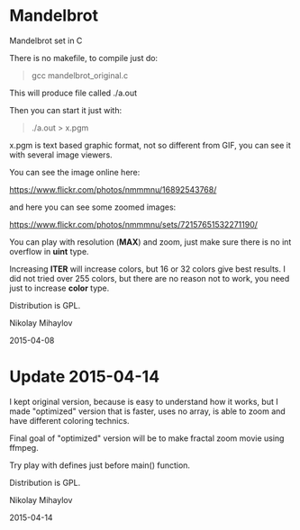 Mandelbrot
==========
Mandelbrot set in C

There is no makefile, to compile just do:
> gcc mandelbrot_original.c

This will produce file called ./a.out

Then you can start it just with:

>./a.out > x.pgm

x.pgm is text based graphic format, not so different from GIF, you can see it with several image viewers.

You can see the image online here:

https://www.flickr.com/photos/nmmmnu/16892543768/

and here you can see some zoomed images:

https://www.flickr.com/photos/nmmmnu/sets/72157651532271190/

You can play with resolution (**MAX**) and zoom, just make sure there is no int overflow in **uint** type.

Increasing **ITER** will increase colors, but 16 or 32 colors give best results. I did not tried over 255 colors, but there are no reason not to work, you need just to increase **color** type.

Distribution is GPL.

Nikolay Mihaylov

2015-04-08



Update 2015-04-14
=================

I kept original version, because is easy to understand how it works,
but I made "optimized" version that is faster, uses no array, is able to zoom and have different coloring technics.

Final goal of "optimized" version will be to make fractal zoom movie using ffmpeg.

Try play with defines just before main() function.

Distribution is GPL.

Nikolay Mihaylov

2015-04-14


